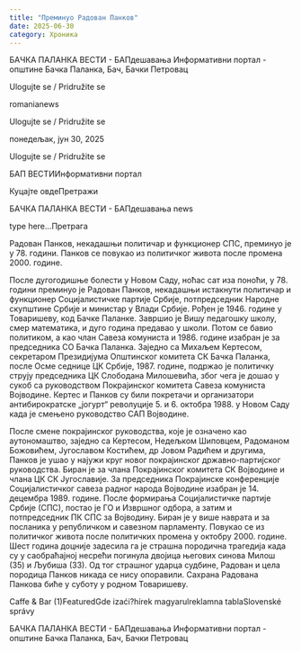 ```yaml
---
title: "Преминуо Радован Панков"
date: 2025-06-30
category: Хроника
---
```


БАЧКА ПАЛАНКА ВЕСТИ - БАПдешавања Информативни портал - општине Бачка Паланка, Бач, Бачки Петровац

Ulogujte se / Pridružite se

romanianews

Ulogujte se / Pridružite se

понедељак, јун 30, 2025

Ulogujte se / Pridružite se

БАП ВЕСТИИнформативни портал

Куцајте овдеПретражи

БАЧКА ПАЛАНКА ВЕСТИ - БАПдешавања news

type here...Претрага

Радован Панков, некадашњи политичар и функционер СПС, преминуо је у 78. години. Панков се повукао из политичког живота после промена 2000. године.

После дугогодишње болести у Новом Саду, ноћас сат иза поноћи, у 78. години преминуо је Радован Панков, некадашњи истакнути политичар и функционер Социјалистичке партије Србије, потпредседник Народне скупштине Србије и министар у Влади Србије.
Рођен је 1946. године у Товаришеву, код Бачке Паланке. Завршио је Вишу педагошку школу, смер математика, и дуго година предавао у школи. Потом се бавио политиком, а као члан Савеза комуниста и 1986. године изабран је за председника СО Бачка Паланка.
Заједно са Михаљем Кертесом, секретаром Президијума Општинског комитета СК Бачка Паланка, после Осме ​​седнице ЦК Србије, 1987. године, подржао је политичку струју председника ЦК Слободана Милошевића, због чега је дошао у сукоб са руководством Покрајинског комитета Савеза комуниста Војводине. Кертес и Панков су били покретачи и организатори антибирократске „јогурт“ револуције 5. и 6. октобра 1988. у Новом Саду када је смењено руководство САП Војводине.


После смене покрајинског руководства, које је означено као аутономаштво, заједно са Кертесом, Недељком Шиповцем, Радоманом Божовићем, Југославом Костићем, др Јовом Радићем и другима, Панков је ушао у најужи круг новог покрајинског државно-партијског руководства.
Биран је за члана Покрајинског комитета СК Војводине и члана ЦК СК Југославије. За председника Покрајинске конференције Социјалистичког савеза радног народа Војводине изабран је 14. децембра 1989. године. После формирања Социјалистичке партије Србије (СПС), постао је ГО и Извршног одбора, а затим и потпредседник ПК СПС за Војводину. Биран је у више наврата и за посланика у републичком и савезном парламенту.
Повукао се из политичког живота после политичких промена у октобру 2000. године. Шест година доцније задесила га је страшна породична трагедија када су у саобраћајној несрећи погинула двојица његових синова Милош (35) и Љубиша (33). Од тог страшног ударца судбине, Радован и цела породица Панков никада се нису опоравили.
Сахрана Радована Панкова биће у суботу у родном Товаришеву.

Caffe & Bar (1)FeaturedGde izaći?hírek magyarulreklamna tablaSlovenské správy

БАЧКА ПАЛАНКА ВЕСТИ - БАПдешавања Информативни портал - општине Бачка Паланка, Бач, Бачки Петровац
